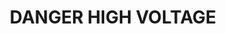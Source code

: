 ---
title: "DANGER HIGH VOLTAGE"
layout: picture
picture: "/assets/camera-roll/2008/2008-05-25-danger-high-voltage/recon-3-023.jpg"
thumbnail: "/assets/camera-roll/2008/2008-05-25-danger-high-voltage/recon-3-023-thumbnail.jpg"
tags:
  - photograph
  - Nicollet Island
  - sign
  - Recon 3
---